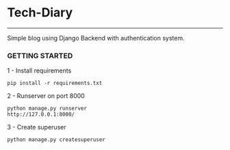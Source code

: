 # Tech-Diary
<hr>

Simple blog using Django Backend with authentication system.

### GETTING STARTED

1 - Install requirements 
```
pip install -r requirements.txt
```

2 - Runserver on port 8000
```
python manage.py runserver
http://127.0.0.1:8000/
```

3 - Create superuser 
```
python manage.py createsuperuser
```
